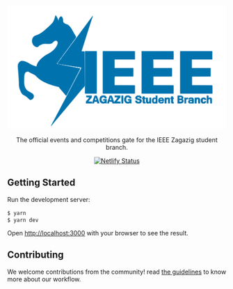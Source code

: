 ![](./public/images/ieee/ieee-logo-blue.svg)


<center>
 The official events and competitions gate for the IEEE Zagazig student branch.

[![Netlify Status](https://api.netlify.com/api/v1/badges/992e9de2-b0b2-4a87-b2d8-acbc29dbd280/deploy-status)](https://app.netlify.com/projects/ieee-zsb-events/deploys)

</center>


## Getting Started

Run the development server:

```terminal
$ yarn
$ yarn dev
```
Open [http://localhost:3000](http://localhost:3000) with your browser to see the result.

## Contributing

We welcome contributions from the community! read [the guidelines](./GUIDELINES.md) to know more about our workflow. 
